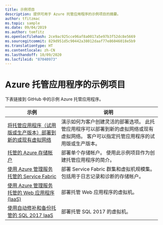 ```yaml
---
title: 示例项目
description: 提供可用于 Azure 托管应用程序的示例项目的摘要。
author: tfitzmac
ms.topic: sample
ms.date: 09/04/2019
ms.author: tomfitz
ms.openlocfilehash: 2ce9ac925cce96af8a0017a5e97b3f52dc8e5669
ms.sourcegitcommit: 829d951d5c90442a38012daaf77e86046018e5b9
ms.translationtype: HT
ms.contentlocale: zh-CN
ms.lasthandoff: 10/09/2020
ms.locfileid: "87040973"
---
```

# <a name="sample-projects-for-azure-managed-applications"></a>Azure 托管应用程序的示例项目

下表链接到 GitHub 中的示例 Azure 托管应用程序。

| 示例 | 说明 |
| --- | --- |
| [将托管应用程序（试用版或生产版本）部署到新的或现有虚拟网络](https://github.com/Azure/azure-managedapp-samples/tree/master/Managed%20Application%20Sample%20Packages/201-managed-app-using-existing-vnet) | 演示如何为客户创建灵活的部署选项。 此托管应用程序可以部署到新的虚拟网络或现有虚拟网络。 客户可以指定托管应用程序的试用版或生产版本。 |
| [托管的 Azure 存储帐户](https://github.com/Azure/azure-managedapp-samples/tree/master/Managed%20Application%20Sample%20Packages/201-managed-storage-account) | 部署单个存储帐户。 使用此示例项目作为创建托管应用程序的简介。 |
| [使用 Azure 管理服务托管的 Service Fabric](https://github.com/Azure/azure-managedapp-samples/tree/master/Managed%20Application%20Sample%20Packages/201-managed-service-fabric) | 部署 Service Fabric 群集和虚拟机规模集。 包括用于日志记录和诊断的存储帐户。 |
| [使用 Azure 管理服务托管的 Web 应用程序 (IaaS)](https://github.com/Azure/azure-managedapp-samples/tree/master/Managed%20Application%20Sample%20Packages/201-managed-web-app) | 部署托管 Web 应用程序的虚拟机。 |
| [使用自动修补和备份托管的 SQL 2017 IaaS](https://github.com/Azure/azure-managedapp-samples/tree/master/Managed%20Application%20Sample%20Packages/201-managed-sql-iaas) | 部署托管 SQL 2017 的虚拟机。 |
